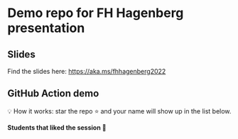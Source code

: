 # Demo repo for FH Hagenberg presentation

## Slides

Find the slides here: https://aka.ms/fhhagenberg2022

## GitHub Action demo

💡 How it works: star the repo ⭐ and your name will show up in the list below.

**Students that liked the session 🥳**
